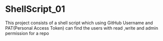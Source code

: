 # ShellScript_01
This project consists of a shell script which using GitHub Username and PAT(Personal Access Token) can find the users with read ,write and admin permission for a repo
